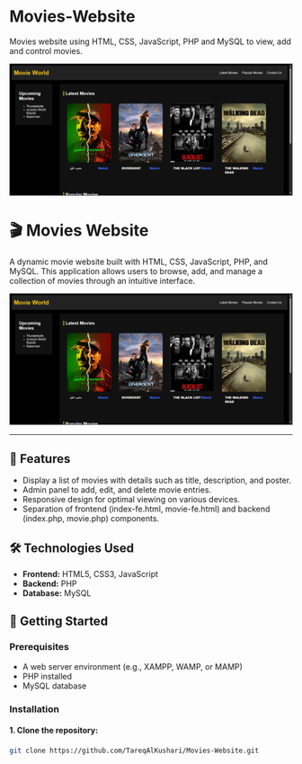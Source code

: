 # Movies-Website
Movies website using HTML, CSS, JavaScript, PHP and MySQL to view, add and control movies.

![Screenshot of the website.](/Screenshot.png)

# 🎬 Movies Website

A dynamic movie website built with HTML, CSS, JavaScript, PHP, and MySQL. This application allows users to browse, add, and manage a collection of movies through an intuitive interface.​

![Screenshot of the website.](/Screenshot.png)

---

## 📌 Features

- Display a list of movies with details such as title, description, and poster.
- Admin panel to add, edit, and delete movie entries.
- Responsive design for optimal viewing on various devices.
- Separation of frontend (index-fe.html, movie-fe.html) and backend (index.php, movie.php) components.​

## 🛠️ Technologies Used

- **Frontend:** HTML5, CSS3, JavaScript
- **Backend:** PHP
- **Database:** MySQL​

## 🚀 Getting Started

### Prerequisites

- A web server environment (e.g., XAMPP, WAMP, or MAMP)
- PHP installed
- MySQL database​

### Installation

#### 1. Clone the repository:

```bash
git clone https://github.com/TareqAlKushari/Movies-Website.git
```
